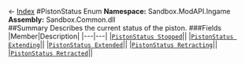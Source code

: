 ← [Index](index.md)
#PistonStatus Enum
**Namespace:** Sandbox.ModAPI.Ingame  
**Assembly:** Sandbox.Common.dll  
##Summary
Describes the current status of the piston.
###Fields
|Member|Description|
|---|---|
|[`PistonStatus Stopped`](Sandbox.ModAPI.Ingame.Stopped.md)||
|[`PistonStatus Extending`](Sandbox.ModAPI.Ingame.Extending.md)||
|[`PistonStatus Extended`](Sandbox.ModAPI.Ingame.Extended.md)||
|[`PistonStatus Retracting`](Sandbox.ModAPI.Ingame.Retracting.md)||
|[`PistonStatus Retracted`](Sandbox.ModAPI.Ingame.Retracted.md)||

